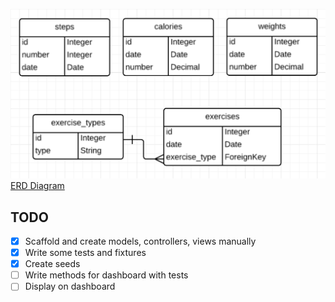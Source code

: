 ![alt tag](health_tracker_chart.png)
[ERD Diagram](https://www.lucidchart.com/documents/view/675103d2-2fed-4cfe-ae77-6595a30623c4)


## TODO
- [x] Scaffold and create models, controllers, views manually
- [x] Write some tests and fixtures
- [x] Create seeds
- [ ] Write methods for dashboard with tests
- [ ] Display on dashboard
